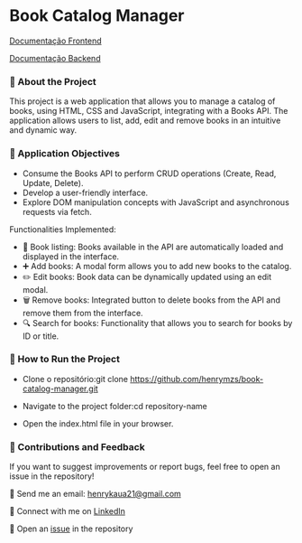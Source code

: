 # Book Catalog Manager

[Documentação Frontend](./frontend/Frontend.md)

[Documentação Backend](./backend/Backend.md)

### 📌 About the Project
This project is a web application that allows you to manage a catalog of books, using HTML, CSS and JavaScript, integrating with a Books API. The application allows users to list, add, edit and remove books in an intuitive and dynamic way.


### 🎯 Application Objectives
- Consume the Books API to perform CRUD operations (Create, Read, Update, Delete).
- Develop a user-friendly interface.
- Explore DOM manipulation concepts with JavaScript and asynchronous requests via fetch.

Functionalities Implemented:
- 📃 Book listing:
Books available in the API are automatically loaded and displayed in the interface.
- ➕ Add books:
A modal form allows you to add new books to the catalog.
- ✏️ Edit books:
Book data can be dynamically updated using an edit modal.
- 🗑️ Remove books:
Integrated button to delete books from the API and remove them from the interface.
- 🔍 Search for books:
Functionality that allows you to search for books by ID or title.

### 🚀 How to Run the Project
- Clone o repositório:git clone https://github.com/henrymzs/book-catalog-manager.git

- Navigate to the project folder:cd repository-name

- Open the index.html file in your browser.

### 📢 Contributions and Feedback
If you want to suggest improvements or report bugs, feel free to open an issue in the repository!

📧 Send me an email: henrykaua21@gmail.com 

🔗 Connect with me on [LinkedIn](https://www.linkedin.com/in/henry-kaua/)

🐛 Open an [issue](https://github.com/henrymzs/book-catalog-manager/issues) in the repository 

